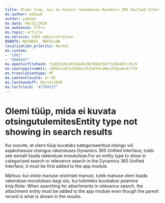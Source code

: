 ```yaml
---
title: Olemi tüüp, mis ei kuvata rakenduses Dynamics 365 Unified Interface kategoriseeritud või asjakohasuse otsingu tulemites
ms.author: pebaum
author: pebaum
ms.date: 04/21/2020
ms.audience: ITPro
ms.topic: article
ms.service: o365-administration
ROBOTS: NOINDEX, NOFOLLOW
localization_priority: Normal
ms.custom:
- "1981"
- "9000347"
ms.openlocfilehash: f18d3128cd6fdbddc96789b2507f328448fc25c9
ms.sourcegitcommit: c6692ce0fa1358ec3529e59ca0ecdfdea4cdc759
ms.translationtype: MT
ms.contentlocale: et-EE
ms.lasthandoff: 09/14/2020
ms.locfileid: "47709327"
---
```

# <a name="entity-type-not-showing-in-search-results"></a><span data-ttu-id="a6018-102">Olemi tüüp, mida ei kuvata otsingutulemites</span><span class="sxs-lookup"><span data-stu-id="a6018-102">Entity type not showing in search results</span></span>

<span data-ttu-id="a6018-103">Kui soovite, et olemi tüüp kuvataks kategoriseeritud otsingu või asjakohasuse otsingus rakenduses Dynamics 365 Unified Interface, tuleb see esmalt lisada rakenduse moodulisse.</span><span class="sxs-lookup"><span data-stu-id="a6018-103">For an entity type to show in categorized search or relevance search in the Dynamics 365 Unified Interface, it must be first added to the app module.</span></span>

<span data-ttu-id="a6018-104">Märkus: kui otsite manuse otsimisel manust, tuleb manuse olem lisada rakenduse moodulisse isegi siis, kui tulemites kuvatakse peamine kirje.</span><span class="sxs-lookup"><span data-stu-id="a6018-104">Note: When searching for attachments in relevance search, the attachment entity must be added to the app module even though the parent record is what is shown in the results.</span></span>
